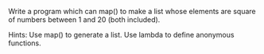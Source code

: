 Write a program which can map() to make a list whose elements are square of numbers between 1 and 20 (both included).

Hints:
Use map() to generate a list. Use lambda to define anonymous functions.


